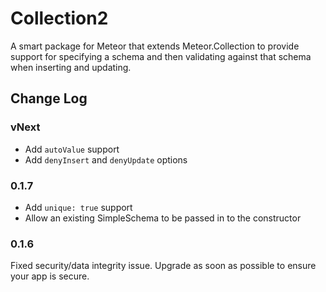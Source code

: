 Collection2
=========================

A smart package for Meteor that extends Meteor.Collection to provide support for specifying a schema and then validating against that schema when inserting and updating.

## Change Log

### vNext

* Add `autoValue` support
* Add `denyInsert` and `denyUpdate` options

### 0.1.7

* Add `unique: true` support
* Allow an existing SimpleSchema to be passed in to the constructor

### 0.1.6

Fixed security/data integrity issue. Upgrade as soon as possible to ensure your app is secure.